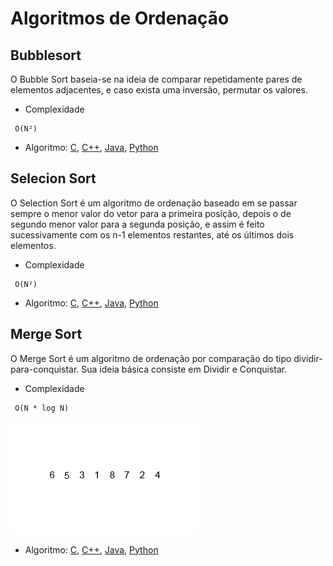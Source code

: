# Algoritmos de Ordenação

## Bubblesort

O Bubble Sort baseia-se na ideia de comparar repetidamente pares de elementos adjacentes, e caso exista uma inversão, permutar os valores.

- Complexidade

```
 O(N²)
```

- Algoritmo: [C](https://github.com/SageScroll18144/IF672-Algoritmos/blob/main/ordena%C3%A7%C3%A3o/bubblesort.c), [C++](https://github.com/SageScroll18144/IF672-Algoritmos/blob/main/ordena%C3%A7%C3%A3o/bubblesort.cpp), [Java](https://github.com/SageScroll18144/IF672-Algoritmos/blob/main/ordena%C3%A7%C3%A3o/bubblesort.java), [Python](https://github.com/SageScroll18144/IF672-Algoritmos/blob/main/ordena%C3%A7%C3%A3o/bubblesort.py)


## Selecion Sort

O Selection Sort é um algoritmo de ordenação baseado em se passar sempre o menor valor do vetor para a primeira posição, depois o de segundo menor valor para a segunda posição, e assim é feito sucessivamente com os n-1 elementos restantes, até os últimos dois elementos.

- Complexidade

```
 O(N²)
```

- Algoritmo: [C](https://github.com/SageScroll18144/IF672-Algoritmos/blob/main/ordena%C3%A7%C3%A3o/selectionsort.c), [C++](https://github.com/SageScroll18144/IF672-Algoritmos/blob/main/ordena%C3%A7%C3%A3o/selectionsort.cpp), [Java](https://github.com/SageScroll18144/IF672-Algoritmos/blob/main/ordena%C3%A7%C3%A3o/selectionsort.java), [Python](https://github.com/SageScroll18144/IF672-Algoritmos/blob/main/ordena%C3%A7%C3%A3o/selectionsort.py)

## Merge Sort

O Merge Sort é um algoritmo de ordenação por comparação do tipo dividir-para-conquistar. Sua ideia básica consiste em Dividir e Conquistar.

- Complexidade

```
 O(N * log N)
```

![](https://github.com/SageScroll18144/IF672-Algoritmos/blob/main/ordena%C3%A7%C3%A3o/imgs/merge.gif)

- Algoritmo: [C](https://github.com/SageScroll18144/IF672-Algoritmos/blob/main/ordena%C3%A7%C3%A3o/mergesort.c), [C++](https://github.com/SageScroll18144/IF672-Algoritmos/blob/main/ordena%C3%A7%C3%A3o/mergesort.cpp), [Java](https://github.com/SageScroll18144/IF672-Algoritmos/blob/main/ordena%C3%A7%C3%A3o/mergesort.java), [Python](https://github.com/SageScroll18144/IF672-Algoritmos/blob/main/ordena%C3%A7%C3%A3o/mergesort.py)